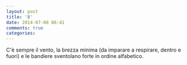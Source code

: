 ```yaml
---
layout: post
title: '8'
date: 2014-07-08 06:41
comments: true
categories: 
---
```

C'è sempre il vento, la brezza minima (da imparare a respirare, dentro e fuori) e le bandiere sventolano forte in ordine alfabetico.